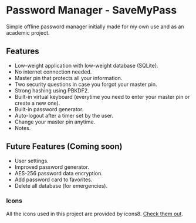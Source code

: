 # Password Manager - SaveMyPass

Simple offline password manager initially made for my own use and as an academic project.

## Features

* Low-weight application with low-weight database (SQLite).
* No internet connection needed.
* Master pin that protects all your information.
* Two security questions in case you forgot your master pin.
* Strong hashing using PBKDF2.
* Built-in virtual keyboard (everytime you need to enter your master pin or create a new one).
* Built-in password generator.
* Auto-logout after a timer set by the user.
* Change your master pin anytime.
* Notes.

## Future Features (Coming soon)

* User settings.
* Improved password generator.
* AES-256 password data encryption.
* Add password card to favorites.
* Delete all database (for emergencies).

### Icons

All the icons used in this project are provided by icons8.
[Check them out](https://icons8.com).